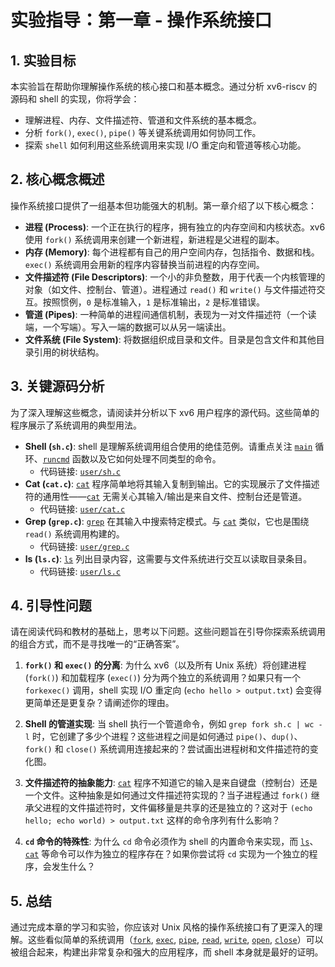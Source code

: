 # 实验指导：第一章 - 操作系统接口

## 1. 实验目标

本实验旨在帮助你理解操作系统的核心接口和基本概念。通过分析 xv6-riscv 的源码和 shell 的实现，你将学会：

*   理解进程、内存、文件描述符、管道和文件系统的基本概念。
*   分析 `fork()`, `exec()`, `pipe()` 等关键系统调用如何协同工作。
*   探索 `shell` 如何利用这些系统调用来实现 I/O 重定向和管道等核心功能。

## 2. 核心概念概述

操作系统接口提供了一组基本但功能强大的机制。第一章介绍了以下核心概念：

*   **进程 (Process)**: 一个正在执行的程序，拥有独立的内存空间和内核状态。xv6 使用 `fork()` 系统调用来创建一个新进程，新进程是父进程的副本。
*   **内存 (Memory)**: 每个进程都有自己的用户空间内存，包括指令、数据和栈。`exec()` 系统调用会用新的程序内容替换当前进程的内存空间。
*   **文件描述符 (File Descriptors)**: 一个小的非负整数，用于代表一个内核管理的对象（如文件、控制台、管道）。进程通过 `read()` 和 `write()` 与文件描述符交互。按照惯例，`0` 是标准输入，`1` 是标准输出，`2` 是标准错误。
*   **管道 (Pipes)**: 一种简单的进程间通信机制，表现为一对文件描述符（一个读端，一个写端）。写入一端的数据可以从另一端读出。
*   **文件系统 (File System)**: 将数据组织成目录和文件。目录是包含文件和其他目录引用的树状结构。

## 3. 关键源码分析

为了深入理解这些概念，请阅读并分析以下 xv6 用户程序的源代码。这些简单的程序展示了系统调用的典型用法。

*   **Shell (`sh.c`)**: shell 是理解系统调用组合使用的绝佳范例。请重点关注 [`main`](../xv6-riscv/user/zombie.c) 循环、[`runcmd`](../xv6-riscv/user/sh.c) 函数以及它如何处理不同类型的命令。
    *   代码链接: [`user/sh.c`](source/xv6-riscv/user/sh.c.md)
*   **Cat (`cat.c`)**: [`cat`](../xv6-riscv/user/cat.c) 程序简单地将其输入复制到输出。它的实现展示了文件描述符的通用性——[`cat`](../xv6-riscv/user/cat.c) 无需关心其输入/输出是来自文件、控制台还是管道。
    *   代码链接: [`user/cat.c`](source/xv6-riscv/user/cat.c.md)
*   **Grep (`grep.c`)**: [`grep`](../xv6-riscv/user/grep.c) 在其输入中搜索特定模式。与 [`cat`](../xv6-riscv/user/cat.c) 类似，它也是围绕 `read()` 系统调用构建的。
    *   代码链接: [`user/grep.c`](source/xv6-riscv/user/grep.c.md)
*   **ls (`ls.c`)**: [`ls`](../xv6-riscv/user/ls.c) 列出目录内容，这需要与文件系统进行交互以读取目录条目。
    *   代码链接: [`user/ls.c`](source/xv6-riscv/user/ls.c.md)

## 4. 引导性问题

请在阅读代码和教材的基础上，思考以下问题。这些问题旨在引导你探索系统调用的组合方式，而不是寻找唯一的“正确答案”。

1.  **`fork()` 和 `exec()` 的分离**: 为什么 xv6（以及所有 Unix 系统）将创建进程 (`fork()`) 和加载程序 (`exec()`) 分为两个独立的系统调用？如果只有一个 `forkexec()` 调用，shell 实现 I/O 重定向 (`echo hello > output.txt`) 会变得更简单还是更复杂？请阐述你的理由。

2.  **Shell 的管道实现**: 当 shell 执行一个管道命令，例如 `grep fork sh.c | wc -l` 时，它创建了多少个进程？这些进程之间是如何通过 `pipe()`、`dup()`、`fork()` 和 `close()` 系统调用连接起来的？尝试画出进程树和文件描述符的变化图。

3.  **文件描述符的抽象能力**: [`cat`](../xv6-riscv/user/cat.c) 程序不知道它的输入是来自键盘（控制台）还是一个文件。这种抽象是如何通过文件描述符实现的？当子进程通过 `fork()` 继承父进程的文件描述符时，文件偏移量是共享的还是独立的？这对于 `(echo hello; echo world) > output.txt` 这样的命令序列有什么影响？

4.  **`cd` 命令的特殊性**: 为什么 `cd` 命令必须作为 shell 的内置命令来实现，而 [`ls`](../xv6-riscv/user/ls.c)、[`cat`](../xv6-riscv/user/cat.c) 等命令可以作为独立的程序存在？如果你尝试将 `cd` 实现为一个独立的程序，会发生什么？

## 5. 总结

通过完成本章的学习和实验，你应该对 Unix 风格的操作系统接口有了更深入的理解。这些看似简单的系统调用（[`fork`](../xv6-riscv/user/user.h), [`exec`](../xv6-riscv/user/user.h), [`pipe`](../xv6-riscv/user/user.h), [`read`](../xv6-riscv/user/user.h), [`write`](../xv6-riscv/user/user.h), [`open`](../xv6-riscv/user/user.h), [`close`](../xv6-riscv/user/user.h)）可以被组合起来，构建出非常复杂和强大的应用程序，而 shell 本身就是最好的证明。